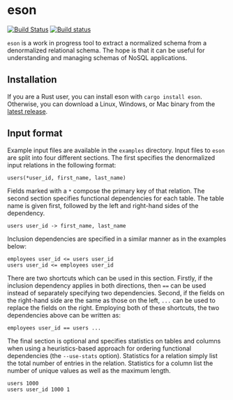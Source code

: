 # eson

[![Build Status](https://travis-ci.org/michaelmior/eson.svg?branch=master)](https://travis-ci.org/michaelmior/eson)
[![Build status](https://ci.appveyor.com/api/projects/status/ovsa4d9klcextjju?svg=true)](https://ci.appveyor.com/project/michaelmior/eson)

`eson` is a work in progress tool to extract a normalized schema from a denormalized relational schema.
The hope is that it can be useful for understanding and managing schemas of NoSQL applications.

## Installation

If you are a Rust user, you can install eson with `cargo install eson`.
Otherwise, you can download a Linux, Windows, or Mac binary from the [latest release](https://github.com/michaelmior/eson/releases/latest).

## Input format

Example input files are available in the `examples` directory.
Input files to `eson` are split into four different sections.
The first specifies the denormalized input relations in the following format:

```
users(*user_id, first_name, last_name)
```

Fields marked with a `*` compose the primary key of that relation.
The second section specifies functional dependencies for each table.
The table name is given first, followed by the left and right-hand sides of the dependency.

```
users user_id -> first_name, last_name
```

Inclusion dependencies are specified in a similar manner as in the examples below:

```
employees user_id <= users user_id
users user_id <= employees user_id
```

There are two shortcuts which can be used in this section.
Firstly, if the inclusion dependency applies in both directions, then `==` can be used instead of separately specifying two dependencies.
Second, if the fields on the right-hand side are the same as those on the left, `...` can be used to replace the fields on the right.
Employing both of these shortcuts, the two dependencies above can be written as:

```
employees user_id == users ...
```

The final section is optional and specifies statistics on tables and columns when using a heuristics-based approach for ordering functional dependencies (the `--use-stats` option).
Statistics for a relation simply list the total number of entries in the relation.
Statistics for a column list the number of unique values as well as the maximum length.

```
users 1000
users user_id 1000 1
```
